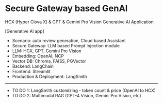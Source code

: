 # Secure Gateway based GenAI
HCX (Hyper Clova X) & GPT & Gemini Pro Vision Generative AI Application

[Generative AI app]
- Scenario: auto review generation, Cloud based Assistant
- Secure Gateway: LLM based Prompt Injection module
- LLM: HCX, GPT, Gemini Pro Vision
- Embedding: OpenAI, NCP
- Vector DB: Chroma, FAISS, PGVector
- Backend: LangChain
- Frontend: Streamlit
- Production & Deployment: LangSmith
-----
- TO DO 1: LangSmith customizing - token count & price (OpenAI to HCX)
- TO DO 2: Multimodal RAG (GPT-4 Vision, Gemini Pro Vision, etc)
